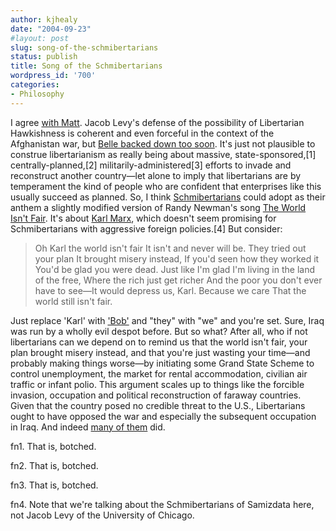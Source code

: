 ```yaml
---
author: kjhealy
date: "2004-09-23"
#layout: post
slug: song-of-the-schmibertarians
status: publish
title: Song of the Schmibertarians
wordpress_id: '700'
categories:
- Philosophy
---
```


I agree [with Matt](http://yglesias.typepad.com/matthew/2004/09/the_hawk_of_lib.html). Jacob Levy's defense of the possibility of Libertarian Hawkishness is coherent and even forceful in the context of the Afghanistan war, but [Belle backed down too soon](http://www.crookedtimber.org/archives/002557.html). It's just not plausible to construe libertarianism as really being about massive, state-sponsored,[1] centrally-planned,[2] militarily-administered[3] efforts to invade and reconstruct another country—let alone to imply that libertarians are by temperament the kind of people who are confident that enterprises like this usually succeed as planned. So, I think [Schmibertarians](http://www.crookedtimber.org/archives/002549.html) could adopt as their anthem a slightly modified version of Randy Newman's song [The World Isn't Fair](http://www.randynewman.com/tocdiscography/disc_bad_love/lyricsbadlove). It's about [Karl Marx](http://www.marxists.org/), which doesn't seem promising for Schmibertarians with aggressive foreign policies.[4] But consider:

> Oh Karl the world isn't fair
>  It isn't and never will be.
>  They tried out your plan
>  It brought misery instead,
>  If you'd seen how they worked it
>  You'd be glad you were dead.
>  Just like I'm glad I'm living in the land of the free,
>  Where the rich just get richer
>  And the poor you don't ever have to see—It would depress us, Karl.
>  Because we care
>  That the world still isn't fair.

Just replace 'Karl' with ['Bob'](http://www.theihs.org/libertyguide/people.php/75853.html) and "they" with "we" and you're set. Sure, Iraq was run by a wholly evil despot before. But so what? After all, who if not libertarians can we depend on to remind us that the world isn't fair, your plan brought misery instead, and that you're just wasting your time—and probably making things worse—by initiating some Grand State Scheme to control unemployment, the market for rental accommodation, civilian air traffic or infant polio. This argument scales up to things like the forcible invasion, occupation and political reconstruction of faraway countries. Given that the country posed no credible threat to the U.S., Libertarians ought to have opposed the war and especially the subsequent occupation in Iraq. And indeed [many of them](http://www.highclearing.com) did.

fn1. That is, botched.

fn2. That is, botched.

fn3. That is, botched.

fn4. Note that we're talking about the Schmibertarians of Samizdata here, not Jacob Levy of the University of Chicago.
